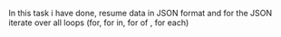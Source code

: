  In this task i have done, resume data in JSON format and for the JSON iterate over all loops (for, for in, for of , for each)
